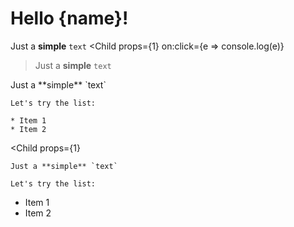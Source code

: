 <!-- Test #3 -->
<script>
    import Child from './Child.svelte'
    let name = 'world';
</script>

# Hello {name}!

<Child />

<Child></Child>

<Child>Just a **simple** `text`</Child>
<Child 
    props={1}
    on:click={e => console.log(e)}
>Just a **simple** `text`</Child>

<Child>
    Just a **simple** `text`

    Let's try the list:

    * Item 1
    * Item 2

</Child>

<Child 
    props={1}
>
    Just a **simple** `text`

    Let's try the list:

* Item 1
* Item 2

</Child>